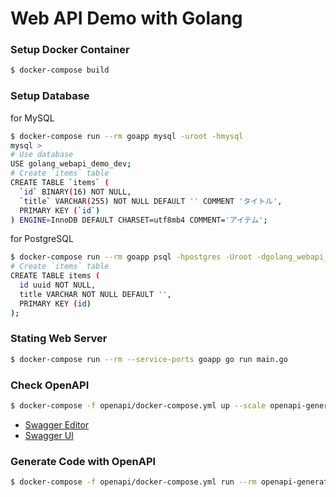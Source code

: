 # Web API Demo with Golang

### Setup Docker Container
```bash
$ docker-compose build
```

### Setup Database
for MySQL
```bash
$ docker-compose run --rm goapp mysql -uroot -hmysql
mysql >
# Use database
USE golang_webapi_demo_dev;
# Create `items` table
CREATE TABLE `items` (
  `id` BINARY(16) NOT NULL,
  `title` VARCHAR(255) NOT NULL DEFAULT '' COMMENT 'タイトル',
  PRIMARY KEY (`id`)
) ENGINE=InnoDB DEFAULT CHARSET=utf8mb4 COMMENT='アイテム';
```

for PostgreSQL
```bash
$ docker-compose run --rm goapp psql -hpostgres -Uroot -dgolang_webapi_demo_dev
# Create `items` table
CREATE TABLE items (
  id uuid NOT NULL,
  title VARCHAR NOT NULL DEFAULT '',
  PRIMARY KEY (id)
);
```

### Stating Web Server
```bash
$ docker-compose run --rm --service-ports goapp go run main.go
```

### Check OpenAPI
```bash
$ docker-compose -f openapi/docker-compose.yml up --scale openapi-generator-cli=0
```

- [Swagger Editor](http://localhost:8001)
- [Swagger UI](http://localhost:8002)

### Generate Code with OpenAPI
```bash
$ docker-compose -f openapi/docker-compose.yml run --rm openapi-generator-cli generate -i /local/openapi.yaml -g go-server -o /local/examples/go-server
```
